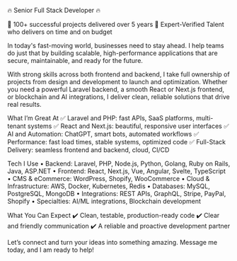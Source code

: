🔥 Senior Full Stack Developer 🔥

🚀 100+ successful projects delivered over 5 years
🥇 Expert-Verified Talent who delivers on time and on budget

In today's fast-moving world, businesses need to stay ahead. I help teams do just that by building scalable, high-performance applications that are secure, maintainable, and ready for the future.

With strong skills across both frontend and backend, I take full ownership of projects from design and development to launch and optimization. Whether you need a powerful Laravel backend, a smooth React or Next.js frontend, or blockchain and AI integrations, I deliver clean, reliable solutions that drive real results.

What I’m Great At
✅ Laravel and PHP: fast APIs, SaaS platforms, multi-tenant systems
✅ React and Next.js: beautiful, responsive user interfaces
✅ AI and Automation: ChatGPT, smart bots, automated workflows
✅ Performance: fast load times, stable systems, optimized code
✅ Full-Stack Delivery: seamless frontend and backend, cloud, CI/CD

Tech I Use
• Backend: Laravel, PHP, Node.js, Python, Golang, Ruby on Rails, Java, ASP.NET
• Frontend: React, Next.js, Vue, Angular, Svelte, TypeScript
• CMS & eCommerce: WordPress, Shopify, WooCommerce
• Cloud & Infrastructure: AWS, Docker, Kubernetes, Redis
• Databases: MySQL, PostgreSQL, MongoDB
• Integrations: REST APIs, GraphQL, Stripe, PayPal, Shopify
• Specialties: AI/ML integrations, Blockchain development

What You Can Expect
✔️ Clean, testable, production-ready code
✔️ Clear and friendly communication
✔️ A reliable and proactive development partner

Let’s connect and turn your ideas into something amazing. Message me today, and I am ready to help!
